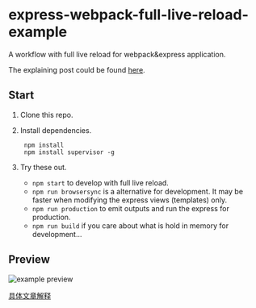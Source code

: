 # express-webpack-full-live-reload-example
A workflow with full live reload for webpack&express application.

The explaining post could be found [here](http://acgtofe.com/posts/2016/02/full-live-reload-for-express-with-webpack).

## Start

1. Clone this repo.

2. Install dependencies.

        npm install
        npm install supervisor -g

3. Try these out.

    * `npm start` to develop with full live reload.
    * `npm run browsersync` is a alternative for development. It may be faster when modifying the express views
    (templates) only.
    * `npm run production` to emit outputs and run the express for production.
    * `npm run build` if you care about what is hold in memory for development...

## Preview

![example preview](https://raw.githubusercontent.com/kenanpengyou/kenanpengyou.github.io/master/assets/used-images/projects/express-webpack-full-live-reload-example/preview.gif)




[具体文章解释](https://segmentfault.com/a/1190000004505747)
